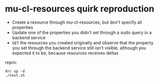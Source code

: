 # mu-cl-resources quirk reproduction

- Create a resource through mu-cl-resources, but don't specify all properties
- Update one of the properties you didn't set through a sudo query in a backend service
- `GET` the resources you created originally and observe that the property you set through the backend service still isn't visible, although you expected it to be, because resources receives deltas


repro:

```
drc up -d
./test.sh
```